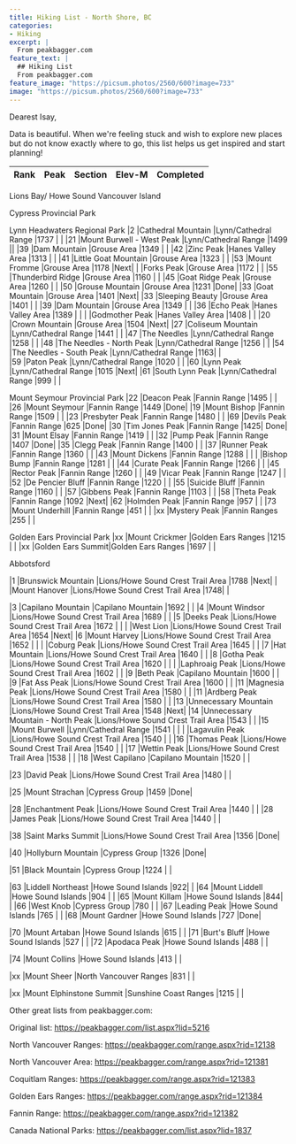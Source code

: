 ```yaml
---
title: Hiking List - North Shore, BC
categories:
- Hiking
excerpt: |
  From peakbagger.com
feature_text: |
  ## Hiking List
  From peakbagger.com
feature_image: "https://picsum.photos/2560/600?image=733"
image: "https://picsum.photos/2560/600?image=733"
---
```


Dearest Isay,

Data is beautiful. When we're feeling stuck and wish to explore new places but do not know exactly where to go, this list helps us get inspired and start planning!



| Rank	| Peak	| Section	| Elev-M	  | Completed| 
|----------|:--------:|---------------------------------:|:------------:|---------:|	


Lions Bay/ Howe Sound
Vancouver Island

Cypress Provincial Park


Lynn Headwaters Regional Park
|2	|Cathedral Mountain	|Lynn/Cathedral Range	|1737	| |
|21	|Mount Burwell - West Peak	|Lynn/Cathedral Range	|1499	||
|39	|Dam Mountain	|Grouse Area	|1349	| |
|42	|Zinc Peak	|Hanes Valley Area	|1313	| |
|41	|Little Goat Mountain	|Grouse Area	|1323	| |
|53	|Mount Fromme	|Grouse Area	|1178	|Next|
|	|Forks Peak	|Grouse Area	|1172	| |
|55	|Thunderbird Ridge	|Grouse Area	|1160	| |
|45	|Goat Ridge Peak	|Grouse Area	|1260	| |
|50	|Grouse Mountain	|Grouse Area	|1231	|Done|
|33	|Goat Mountain	|Grouse Area	|1401	|Next|
|33	|Sleeping Beauty	|Grouse Area	|1401	| |
|39	|Dam Mountain	|Grouse Area	|1349	| |
|36	|Echo Peak	|Hanes Valley Area	|1389	| |
|	|Godmother Peak	|Hanes Valley Area	|1408	| |
|20	|Crown Mountain	|Grouse Area	|1504	|Next|
|27	|Coliseum Mountain	|Lynn/Cathedral Range	|1441	| |
|47	|The Needles	|Lynn/Cathedral Range	|1258	| |
|48	|The Needles - North Peak	|Lynn/Cathedral Range	|1256	| |
|54	|The Needles - South Peak	|Lynn/Cathedral Range	|1163| |	
|59	|Paton Peak	|Lynn/Cathedral Range	|1020	| |
|60	|Lynn Peak	|Lynn/Cathedral Range	|1015	|Next|
|61	|South Lynn Peak	|Lynn/Cathedral Range	|999	| |


Mount Seymour Provincial Park
|22	|Deacon Peak	|Fannin Range	|1495	| |
|26	|Mount Seymour	|Fannin Range	|1449	|Done|
|19	|Mount Bishop	|Fannin Range	|1509	| |
|23	|Presbyter Peak	|Fannin Range	|1480	| |
|69	|Devils Peak	|Fannin Range	|625	|Done|
|30	|Tim Jones Peak	|Fannin Range	|1425|	Done|
|31	|Mount Elsay	|Fannin Range	|1419	| |
|32	|Pump Peak	|Fannin Range	|1407	|Done|
|35	|Clegg Peak	|Fannin Range	|1400	| |
|37	|Runner Peak	|Fannin Range	|1360	| |
|43	|Mount Dickens	|Fannin Range	|1288	| |
|	|Bishop Bump	|Fannin Range	|1281	| |
|44	|Curate Peak	|Fannin Range	|1266	| |
|45	|Rector Peak	|Fannin Range	|1260	| |
|49	|Vicar Peak	|Fannin Range	|1247	| |
|52	|De Pencier Bluff	|Fannin Range	|1220	| |
|55	|Suicide Bluff	|Fannin Range	|1160	| |
|57	|Gibbens Peak	|Fannin Range	|1103	| |
|58	|Theta Peak	|Fannin Range	|1092	|Next|
|62	|Holmden Peak	|Fannin Range	|957	| |
|73	|Mount Underhill	|Fannin Range	|451	| |
|xx	|Mystery Peak	|Fannin Ranges	|255	| |


Golden Ears Provincial Park
|xx	|Mount Crickmer	|Golden Ears Ranges	|1215	| |
|xx	|Golden Ears Summit|Golden Ears Ranges	|1697	| |

Abbotsford



|1	|Brunswick Mountain	|Lions/Howe Sound Crest Trail Area	|1788	|Next|
|	|Mount Hanover	|Lions/Howe Sound Crest Trail Area	|1748| |	

|3	|Capilano Mountain	|Capilano Mountain	|1692	| |
|4	|Mount Windsor	|Lions/Howe Sound Crest Trail Area	|1689	| |
|5	|Deeks Peak	|Lions/Howe Sound Crest Trail Area	|1672	| |
|	|West Lion	|Lions/Howe Sound Crest Trail Area	|1654	|Next|
|6	|Mount Harvey	|Lions/Howe Sound Crest Trail Area	|1652	| |
|	|Coburg Peak	|Lions/Howe Sound Crest Trail Area	|1645	| |
|7	|Hat Mountain	|Lions/Howe Sound Crest Trail Area	|1640	| |
|8	|Gotha Peak	|Lions/Howe Sound Crest Trail Area	|1620	| |
|	|Laphroaig Peak	|Lions/Howe Sound Crest Trail Area	|1602	| |
|9	|Beth Peak	|Capilano Mountain	|1600	| |
|9	|Fat Ass Peak	|Lions/Howe Sound Crest Trail Area	|1600	| |
|11	|Magnesia Peak	|Lions/Howe Sound Crest Trail Area	|1580	| |
|11	|Ardberg Peak	|Lions/Howe Sound Crest Trail Area	|1580	| |
|13	|Unnecessary Mountain	|Lions/Howe Sound Crest Trail Area	|1548	|Next|
|14	|Unnecessary Mountain - North Peak	|Lions/Howe Sound Crest Trail Area	|1543	| |
|15	|Mount Burwell	|Lynn/Cathedral Range	|1541	| |
|	|Lagavulin Peak	|Lions/Howe Sound Crest Trail Area	|1540	| |
|16	|Thomas Peak	|Lions/Howe Sound Crest Trail Area	|1540	| |
|17	|Wettin Peak	|Lions/Howe Sound Crest Trail Area	|1538	| |
|18	|West Capilano	|Capilano Mountain	|1520	| |



|23	|David Peak	|Lions/Howe Sound Crest Trail Area	|1480	| |

|25	|Mount Strachan	|Cypress Group	|1459	|Done|


|28	|Enchantment Peak	|Lions/Howe Sound Crest Trail Area	|1440	| |
|28	|James Peak	|Lions/Howe Sound Crest Trail Area	|1440	| |






|38	|Saint Marks Summit	|Lions/Howe Sound Crest Trail Area	|1356	|Done|

|40	|Hollyburn Mountain	|Cypress Group	|1326	|Done|






|51	|Black Mountain	|Cypress Group	|1224	| |



|63	|Liddell Northeast	|Howe Sound Islands	|922| |	
|64	|Mount Liddell	|Howe Sound Islands	|904	| |
|65	|Mount Killam	|Howe Sound Islands	|844| |	
|66	|West Knob	|Cypress Group	|780	| |
|67	|Leading Peak	|Howe Sound Islands	|765	| |
|68	|Mount Gardner	|Howe Sound Islands	|727	|Done|

|70	|Mount Artaban	|Howe Sound Islands	|615	| |
|71	|Burt's Bluff	|Howe Sound Islands	|527	| |
|72	|Apodaca Peak	|Howe Sound Islands	|488	| |

|74	|Mount Collins	|Howe Sound Islands	|413	| |

|xx	|Mount Sheer	|North Vancouver Ranges	|831	| |

|xx	|Mount Elphinstone Summit	|Sunshine Coast Ranges	|1215	| |


Other great lists from peakbagger.com:

Original list: https://peakbagger.com/list.aspx?lid=5216 

North Vancouver Ranges: https://peakbagger.com/range.aspx?rid=12138

North Vancouver Area: https://peakbagger.com/range.aspx?rid=121381

Coquitlam Ranges: https://peakbagger.com/range.aspx?rid=121383 

Golden Ears Ranges: https://peakbagger.com/range.aspx?rid=121384

Fannin Range: https://peakbagger.com/range.aspx?rid=121382

Canada National Parks: https://peakbagger.com/list.aspx?lid=1837

